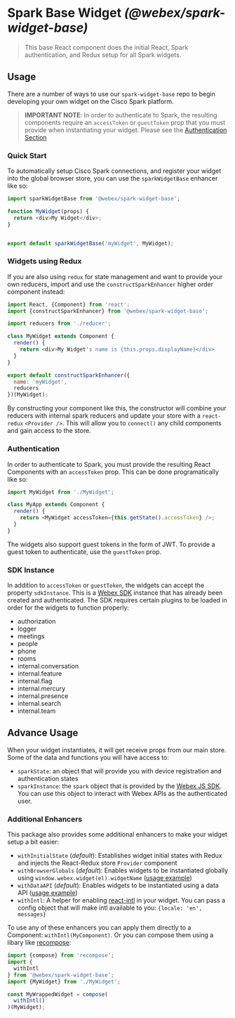 # Spark Base Widget _(@webex/spark-widget-base)_

> This base React component does the initial React, Spark authentication, and Redux setup for all Spark widgets.

## Usage

There are a number of ways to use our `spark-widget-base` repo to begin developing your own widget on the Cisco Spark platform.

> **IMPORTANT NOTE**: In order to authenticate to Spark, the resulting components require an `accessToken` or `guestToken` prop that you must provide when instantiating your widget. Please see the [Authentication Section](#authentication)

### Quick Start

To automatically setup Cisco Spark connections, and register your widget into the global browser store, you can use the `sparkWidgetBase` enhancer like so:

``` js
import sparkWidgetBase from '@webex/spark-widget-base';

function MyWidget(props) {
  return <div>My Widget</div>;
}


export default sparkWidgetBase('myWidget', MyWidget);
```

### Widgets using Redux

If you are also using `redux` for state management and want to provide your own reducers, import and use the `constructSparkEnhancer` higher order component instead:

``` js
import React, {Component} from 'react';
import {constructSparkEnhancer} from '@webex/spark-widget-base';

import reducers from './reducer';

class MyWidget extends Component {
  render() {
    return <div>My Widget's name is {this.props.displayName}</div>
  }
}

export default constructSparkEnhancer({
  name: 'myWidget',
  reducers
})(MyWidget);
```

By constructing your component like this, the constructor will combine your reducers with internal spark reducers and update your store with a `react-redux` `<Provider />`. This will allow you to `connect()` any child components and gain access to the store.

### Authentication

In order to authenticate to Spark, you must provide the resulting React Components with an `accessToken` prop.
This can be done programatically like so:

``` js
import MyWidget from './MyWidget';

class MyApp extends Component {
  render() {
    return <MyWidget accessToken={this.getState().accessToken} />;
  }
}

```

The widgets also support guest tokens in the form of JWT. To provide a guest token to authenticate, use the `guestToken` prop.

### SDK Instance

In addition to `accessToken` or `guestToken`, the widgets can accept the property `sdkInstance`.
This is a [Webex SDK](https://developer.webex.com/docs/sdks/browser) instance that has already been created and authenticated.
The SDK requires certain plugins to be loaded in order for the widgets to function properly:

* authorization
* logger
* meetings
* people
* phone
* rooms
* internal.conversation
* internal.feature
* internal.flag
* internal.mercury
* internal.presence
* internal.search
* internal.team

## Advance Usage

When your widget instantiates, it will get receive props from our main store. Some of the data and functions you will have access to:

- `sparkState`: an object that will provide you with device registration and authentication states
- `sparkInstance`: the `spark` object that is provided by the [Webex JS SDK](https://github.com/webex/webex-js-sdk/). You can use this object to interact with Webex APIs as the authenticated user.

### Additional Enhancers

This package also provides some additional enhancers to make your widget setup a bit easier:

- `withInitialState` (_default_): Establishes widget initial states with Redux and injects the React-Redux store `Provider` component
- `withBrowserGlobals` (_default_): Enables widgets to be instantiated globally using `window.webex.widget(el).widgetName` ([usage example](https://github.com/webex/react-widgets/tree/master/packages/node_modules/@webex/widget-space#browser-globals))
- `withDataAPI` (_default_): Enables widgets to be instantiated using a data API ([usage example](https://github.com/webex/react-widgets/tree/master/packages/node_modules/@webex/widget-space#data-api))
- `withIntl`: A helper for enabling [react-intl](https://github.com/yahoo/react-intl) in your widget. You can pass a config object that will make intl available to you: `{locale: 'en', messages}`

To use any of these enhancers you can apply them directly to a Component: `withIntl(MyComponent)`.
Or you can compose them using a libary like [recompose](https://github.com/acdlite/recompose):

``` js
import {compose} from 'recompose';
import {
  withIntl
} from '@webex/spark-widget-base';
import {MyWidget} from './MyWidget';

const MyWrappedWidget = compose(
  withIntl()
)(MyWidget);
```
